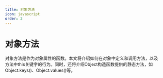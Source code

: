 ```yaml
---
title: 对象方法
icon: javascript
order: 2
---
```


# 对象方法

对象方法是作为对象属性的函数。本文将介绍如何在对象中定义和调用方法，以及方法中this关键字的行为。同时，还将介绍Object构造函数提供的静态方法，如Object.keys()、Object.values()等。

